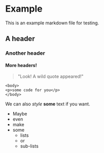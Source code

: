 # Example

This is an example markdown file for testing.

## A header
### Another header
#### More headers!

> "Look! A wild quote appeared!"

	<body>
	<p>some code for you</p>
	</body>

We can also *style* **some** text if you want.

 * Maybe
 * even
 * make
 * some
 	* lists
 	* or
 	* sub-lists
